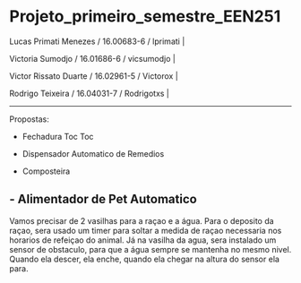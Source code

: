 # Projeto_primeiro_semestre_EEN251

Lucas Primati Menezes / 16.00683-6 / lprimati |

Victoria Sumodjo / 16.01686-6 / vicsumodjo |

Victor Rissato Duarte / 16.02961-5 / Victorox |

Rodrigo Teixeira / 16.04031-7 / Rodrigotxs |

-------------------------------------------------------------------

Propostas:

- Fechadura Toc Toc

- Dispensador Automatico de Remedios

- Composteira

## - Alimentador de Pet Automatico
  Vamos precisar de 2 vasilhas para a raçao e a água. Para o deposito da raçao, sera usado um timer para soltar a medida de raçao necessaria nos horarios de refeiçao do animal. 
  Já na vasilha da agua, sera instalado um sensor de obstaculo, para que a água sempre se mantenha no mesmo nivel. Quando ela descer, ela enche, quando ela chegar na altura do sensor ela para.
  
